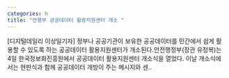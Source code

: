 ```yaml
---
categories: h
title: "안행부 공공데이터 활용지원센터 개소 "
---
```

[디지털데일리 이상일기자] 정부나 공공기관이 보유한 공공데이터를 민간에서 쉽게 활용할 수 있도록 하는 공공데이터 활용지원센터가 개소된다.안전행정부(장관 유정복)는 4일 한국정보화진흥원에서 공공데이터 활용지원센터 개소식을 열었다.&nbsp;이날 개소식에서는 현판식과 함께 공공데이터 개방이 주는 메시지와 센..